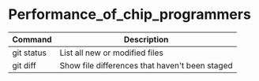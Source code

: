 # Performance_of_chip_programmers

| Command | Description |
| --- | --- |
| git status | List all new or modified files |
| git diff | Show file differences that haven't been staged |
